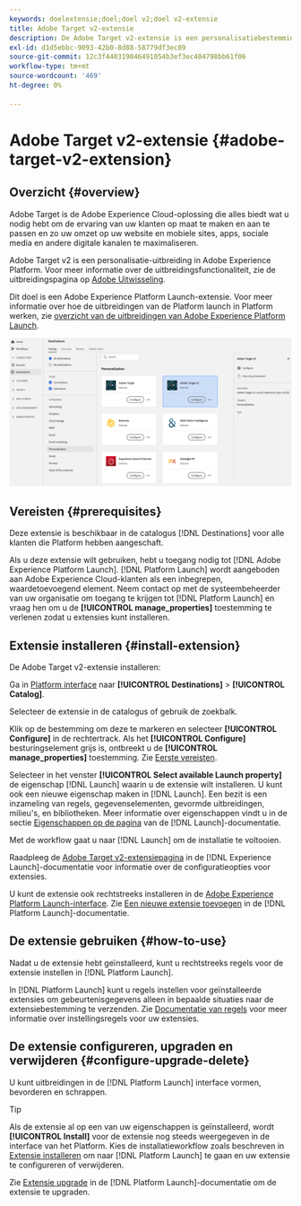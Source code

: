 ```yaml
---
keywords: doelextensie;doel;doel v2;doel v2-extensie
title: Adobe Target v2-extensie
description: De Adobe Target v2-extensie is een personalisatiebestemming in Adobe Experience Platform. Voor meer informatie over de uitbreidingsfunctionaliteit, zie de uitbreidingspagina op de Uitwisseling van Adobe.
exl-id: d1d5ebbc-9093-42b0-8d88-58779df3ec89
source-git-commit: 12c3f440319046491054b3ef3ec404798bb61f06
workflow-type: tm+mt
source-wordcount: '469'
ht-degree: 0%

---
```


# Adobe Target v2-extensie {#adobe-target-v2-extension}

## Overzicht {#overview}

Adobe Target is de Adobe Experience Cloud-oplossing die alles biedt wat u nodig hebt om de ervaring van uw klanten op maat te maken en aan te passen en zo uw omzet op uw website en mobiele sites, apps, sociale media en andere digitale kanalen te maximaliseren.

Adobe Target v2 is een personalisatie-uitbreiding in Adobe Experience Platform. Voor meer informatie over de uitbreidingsfunctionaliteit, zie de uitbreidingspagina op [Adobe Uitwisseling](https://exchange.adobe.com/experiencecloud.details.102722.adobe-target-v2-launch-extension.html).

Dit doel is een Adobe Experience Platform Launch-extensie. Voor meer informatie over hoe de uitbreidingen van de Platform launch in Platform werken, zie [overzicht van de uitbreidingen van Adobe Experience Platform Launch](../launch-extensions/overview.md).

![Adobe Target v2-extensie](../../assets/catalog/personalization/adobe-target-v2/catalog.png)

## Vereisten {#prerequisites}

Deze extensie is beschikbaar in de catalogus [!DNL Destinations] voor alle klanten die Platform hebben aangeschaft.

Als u deze extensie wilt gebruiken, hebt u toegang nodig tot [!DNL Adobe Experience Platform Launch]. [!DNL Platform Launch] wordt aangeboden aan Adobe Experience Cloud-klanten als een inbegrepen, waardetoevoegend element. Neem contact op met de systeembeheerder van uw organisatie om toegang te krijgen tot [!DNL Platform Launch] en vraag hen om u de **[!UICONTROL manage_properties]** toestemming te verlenen zodat u extensies kunt installeren.

## Extensie installeren {#install-extension}

De Adobe Target v2-extensie installeren:

Ga in [Platform interface](http://platform.adobe.com/) naar **[!UICONTROL Destinations]** > **[!UICONTROL Catalog]**.

Selecteer de extensie in de catalogus of gebruik de zoekbalk.

Klik op de bestemming om deze te markeren en selecteer **[!UICONTROL Configure]** in de rechtertrack. Als het **[!UICONTROL Configure]** besturingselement grijs is, ontbreekt u de **[!UICONTROL manage_properties]** toestemming. Zie [Eerste vereisten](#prerequisites).

Selecteer in het venster **[!UICONTROL Select available Launch property]** de eigenschap [!DNL Launch] waarin u de extensie wilt installeren. U kunt ook een nieuwe eigenschap maken in [!DNL Launch]. Een bezit is een inzameling van regels, gegevenselementen, gevormde uitbreidingen, milieu&#39;s, en bibliotheken. Meer informatie over eigenschappen vindt u in de sectie [Eigenschappen op de pagina](../../../tags/ui/administration/companies-and-properties.md#properties-page) van de [!DNL Launch]-documentatie.

Met de workflow gaat u naar [!DNL Launch] om de installatie te voltooien.

Raadpleeg de [Adobe Target v2-extensiepagina](../../../tags/extensions/web/target-v2/overview.md) in de [!DNL Experience Launch]-documentatie voor informatie over de configuratieopties voor extensies.

U kunt de extensie ook rechtstreeks installeren in de [Adobe Experience Platform Launch-interface](https://launch.adobe.com/). Zie [Een nieuwe extensie toevoegen](../../../tags/ui/managing-resources/extensions/overview.md#add-a-new-extension) in de [!DNL Platform Launch]-documentatie.


## De extensie gebruiken {#how-to-use}

Nadat u de extensie hebt geïnstalleerd, kunt u rechtstreeks regels voor de extensie instellen in [!DNL Platform Launch].

In [!DNL Platform Launch] kunt u regels instellen voor geïnstalleerde extensies om gebeurtenisgegevens alleen in bepaalde situaties naar de extensiebestemming te verzenden. Zie [Documentatie van regels](../../../tags/ui/managing-resources/rules.md) voor meer informatie over instellingsregels voor uw extensies.

## De extensie configureren, upgraden en verwijderen {#configure-upgrade-delete}

U kunt uitbreidingen in de [!DNL Platform Launch] interface vormen, bevorderen en schrappen.

>[!TIP]
>
>Als de extensie al op een van uw eigenschappen is geïnstalleerd, wordt **[!UICONTROL Install]** voor de extensie nog steeds weergegeven in de interface van het Platform. Kies de installatieworkflow zoals beschreven in [Extensie installeren](#install-extension) om naar [!DNL Platform Launch] te gaan en uw extensie te configureren of verwijderen.

Zie [Extensie upgrade](../../../tags/ui/managing-resources/extensions/extension-upgrade.md) in de [!DNL Platform Launch]-documentatie om de extensie te upgraden.
